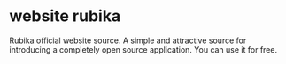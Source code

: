 # website rubika
Rubika official website source. A simple and attractive source for introducing a completely open source application. You can use it for free.
